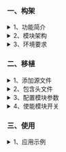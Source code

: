 <!-- +++
author = "XT"
comments = false
date  = "2022-12-05"
draft = false
share = false
image = ""
menu  = ""
slug  = ""
title = "无序控制事件服务"
+++ -->

### 一、构架

<details close=""><summary>1、功能简介</summary>

对于一些无序控制事件或者是由应用业务掌控的有序事件，我们只需使用简单的标志位来标记它，协助应用程序完成由生产到消费的过程。例如：智能家居系统对接第三方设备，一款卫浴壁挂炉，它只有开关机、设置温度两种操作，这两条控制指令无时序要求，任何时刻发送过去都可受理。处理方法：使用两位标志位标记，高位标志为新控制事件，低位标志为执行事件，通过两个标志位组合可标记出：新事件、执行、完成等多种状态，根据这些状态配合应用程序完成相关控制的过程。

</details>

<details close=""><summary>2、模块架构</summary>

![控制事件处理方法](./img/20221205_1_01.png)  

当收到有新控制时：则为`XX→1X`，调用函数`xt_cef2_set_new_flag()`；  
应用去查有新控制：则为`10→01`，实现函数`xt_cef2_is_goto_run()`返回非 0 时执行控制；  
应用收到控制返回：则为`X1→X0`，调用函数`xt_cef2_set_end_flag()`；  

</details>

<details close=""><summary>3、环境要求</summary>

|  环境  |  要求  |
| :----- | :----- |
| 软件环境 | 实时操作系统 或 裸机环境 均可 |
| 硬件环境 | STM8 及更高性能 MCU |

</details>

### 二、移植

<details close=""><summary>1、添加源文件</summary>

将模块源文件、文件包含路径添加到工程，示例：

![添加源文件到工程](./img/20221205_2_01.png)

</details>

<details close=""><summary>2、包含头文件</summary>

在使用模块的应用程序中加入头文件包含，示例：  

```c
#if (XT_APP_CEF2_EN == XT_DEF_ENABLED)
#include "xt_cef2.h"
#endif
```

</details>

<details close=""><summary>3、配置模块参数</summary>

根据实际的使用环境配置模块参数，示例：

![配置模块参数](./img/20221205_2_05.png)  

补充说明：由于标准模块是不允许用户修改的，所以在应用时请启用头文件映射，在映射头文件修改配置！

</details>

<details close=""><summary>4、使能模块开关</summary>

在工程头文件《application.h》统一使能模块开关，示例：

```c
#define XT_DEF_DISABLED                 0                               /* 禁用模块                     */
#define XT_DEF_ENABLED                  1                               /* 使能模块                     */

#define __XT_CEF2_REMAP_H
#ifndef XT_APP_CEF2_EN
#define XT_APP_CEF2_EN                  XT_DEF_ENABLED                  /* 控制事件标志服务模块         */
#endif
```

</details>

### 三、使用

<details close=""><summary>1、应用示例</summary>

本示范只是以最简单方式展示模块的基本使用，并非一个应用实例！

```c
#include <stdint.h>
#include "xt_cef2.h"

  //-------------------------------------------
  
  uint8_t app_cef2[1] = {0}; //事件标志器
  #define APP_CEF2_ONOFF 0   //开关机事件
  #define APP_CEF2_TEMP  1   //设置温度事件 
  #define APP_CEF2_SUM   2   //总数
  
  //-------------------------------------------
  
  //1、当收到有新控制时：则为`XX→1X`，调用函数
  xt_cef2_set_new_flag(app_cef2, sizeof(app_cef2), APP_CEF2_ONOFF);
  
  //-------------------------------------------
  
  //2、应用去查有新控制：则为`10→01`，实现函数
  if (xt_cef2_is_goto_run(app_cef2, sizeof(app_cef2), APP_CEF2_ONOFF) != 0)
  {
    //执行控制……
  }
  
  //-------------------------------------------
  
  //3、应用收到控制返回：则为`X1→X0`，调用函数
  xt_cef2_set_end_flag(app_cef2, sizeof(app_cef2), APP_CEF2_ONOFF);
  
  //3、如果没有收到返回：则为`X1→10`，调用函数
  xt_cef2_set_retry_flag(app_cef2, sizeof(app_cef2), APP_CEF2_ONOFF);
  
  //-------------------------------------------
  //……
```

</details>